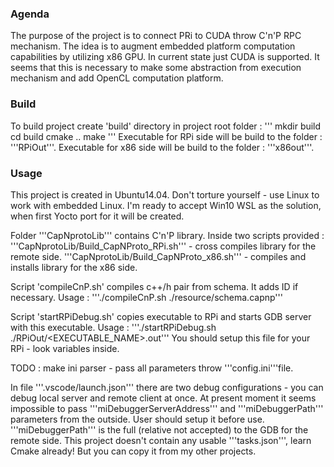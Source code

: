 ### Agenda
The purpose of the project is to connect PRi to CUDA throw C'n'P RPC mechanism.
The idea is to augment embedded platform computation capabilities by utilizing x86 GPU. 
In current state just CUDA is supported. It seems that this is necessary to make some abstraction from execution mechanism and add OpenCL computation platform.

### Build
To build project create 'build' directory in project root folder :
'''
mkdir build
cd build
cmake ..
make
'''
Executable for RPi side will be build to the folder : '''RPiOut'''.
Executable for x86 side will be build to the folder : '''x86out'''.

### Usage
This project is created in Ubuntu14.04. Don't torture yourself - use Linux to work with embedded Linux. I'm ready to accept Win10 WSL as the solution, when first Yocto port for it will be created.

Folder '''CapNprotoLib''' contains C'n'P library.
Inside two scripts provided :
'''CapNprotoLib/Build_CapNProto_RPi.sh''' - cross compiles library for the remote side.
'''CapNprotoLib/Build_CapNProto_x86.sh''' - compiles and installs library for the x86 side.

Script 'compileCnP.sh' compiles c++/h pair from schema. It adds ID if necessary.
Usage : 
'''./compileCnP.sh ./resource/schema.capnp'''

Script 'startRPiDebug.sh' copies executable to RPi and starts GDB server with this executable.
Usage :
'''./startRPiDebug.sh ./RPiOut/<EXECUTABLE_NAME>.out'''
You should setup this file for your RPi - look variables inside.

TODO : make ini parser - pass all parameters throw '''config.ini'''file.

In file '''.vscode/launch.json''' there are two debug configurations - you can debug local server and remote client at once.
At present moment it seems impossible to pass '''miDebuggerServerAddress'''  and '''miDebuggerPath''' parameters from the outside. User should setup it before use.
'''miDebuggerPath''' is the full (relative not accepted) to the GDB for the remote side.
This project doesn't contain any usable '''tasks.json''', learn Cmake already! But you can copy it from my other projects. 

